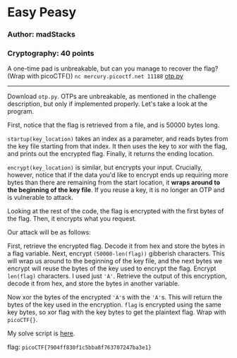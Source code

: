 # Easy Peasy
### Author: madStacks
### Cryptography: 40 points


A one-time pad is unbreakable, but can you manage to recover the flag? (Wrap with picoCTF{}) `nc mercury.picoctf.net 11188` [otp.py](otp.py)

---

Download `otp.py`. OTPs are unbreakable, as mentioned in the challenge description, but only if implemented properly. Let's take a look at the program.

First, notice that the flag is retrieved from a file, and is 50000 bytes long. 

`startup(key_location)` takes an index as a parameter, and reads bytes from the key file starting from that index. It then uses the key to xor with the flag, and prints out the encrypted flag. Finally, it returns the ending location.

`encrypt(key_location)` is similar, but encrypts your input. Crucially, however, notice that if the data you'd like to encrypt ends up requiring more bytes than there are remaining from the start location, it **wraps around to the beginning of the key file**. If you reuse a key, it is no longer an OTP and is vulnerable to attack.

Looking at the rest of the code, the flag is encrypted with the first bytes of the flag. Then, it encrypts what you request.

Our attack will be as follows:

First, retrieve the encrypted flag. Decode it from hex and store the bytes in a flag variable. Next, encrypt `(50000-len(flag))` gibberish characters. This will wrap us around to the beginning of the key file, and the next bytes we encrypt will reuse the bytes of the key used to encrypt the flag. Encrypt `len(flag)` characters. I used just `'A'`. Retrieve the output of this encryption, decode it from hex, and store the bytes in another variable.

Now xor the bytes of the encrypted `'A'`s with the `'A'`s. This will return the bytes of the key used in the encryption. `flag` is encrypted using the same key bytes, so xor flag with the key bytes to get the plaintext flag. Wrap with `picoCTF{}`.

My solve script is [here](otpsolve.py).

flag: `picoCTF{7904ff830f1c5bba8f763707247ba3e1}`
